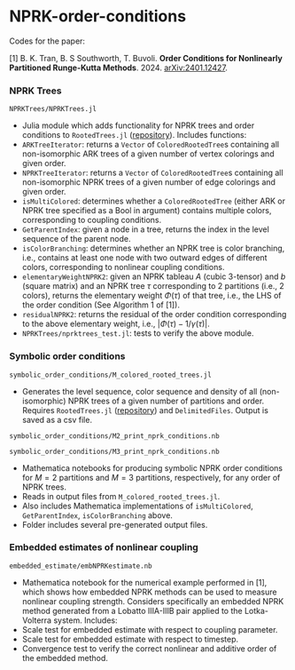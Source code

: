 # NPRK-order-conditions
Codes for the paper: 

[1] B. K. Tran, B. S Southworth, T. Buvoli. **Order Conditions for Nonlinearly Partitioned Runge-Kutta Methods**. 2024. [arXiv:2401.12427](https://arxiv.org/abs/2401.12427).

### NPRK Trees

`NPRKTrees/NPRKTrees.jl`

 - Julia module which adds functionality for NPRK trees and order conditions to `RootedTrees.jl` ([repository](https://github.com/SciML/RootedTrees.jl)). Includes functions:
 - `ARKTreeIterator`: returns a `Vector` of `ColoredRootedTree`s containing all non-isomorphic ARK trees of a given number of vertex colorings and given order.
 - `NPRKTreeIterator`: returns a `Vector` of `ColoredRootedTree`s containing all non-isomorphic NPRK trees of a given number of edge colorings and given order. 
 - `isMultiColored`: determines whether a `ColoredRootedTree` (either ARK or NPRK tree specified as a Bool in argument) contains multiple colors, corresponding to coupling conditions.
 - `GetParentIndex`: given a node in a tree, returns the index in the level sequence of the parent node.
 - `isColorBranching`: determines whether an NPRK tree is color branching, i.e., contains at least one node with two outward edges of different colors, corresponding to nonlinear coupling conditions.
 - `elementaryWeightNPRK2`: given an NPRK tableau $A$ (cubic 3-tensor) and $b$ (square matrix) and an NPRK tree $\tau$ corresponding to 2 partitions (i.e., 2 colors), returns the elementary weight $\Phi(\tau)$ of that tree, i.e., the LHS of the order condition (See Algorithm 1 of [1]). 
 - `residualNPRK2`: returns the residual of the order condition corresponding to the above elementary weight, i.e., $|\Phi(\tau) - 1/\gamma(\tau)|$.
 - `NPRKTrees/nprktrees_test.jl`: tests to verify the above module.

### Symbolic order conditions

`symbolic_order_conditions/M_colored_rooted_trees.jl`
 - Generates the level sequence, color sequence and density of all (non-isomorphic) NPRK trees of a given number of partitions and order. Requires `RootedTrees.jl` ([repository](https://github.com/SciML/RootedTrees.jl)) and `DelimitedFiles`. Output is saved as a csv file.

`symbolic_order_conditions/M2_print_nprk_conditions.nb`

`symbolic_order_conditions/M3_print_nprk_conditions.nb`

 - Mathematica notebooks for producing symbolic NPRK order conditions for $M=2$ partitions and $M=3$ partitions, respectively, for any order of NPRK trees.
 - Reads in output files from `M_colored_rooted_trees.jl`.
 - Also includes Mathematica implementations of `isMultiColored`, `GetParentIndex`, `isColorBranching` above.
 - Folder includes several pre-generated output files.

### Embedded estimates of nonlinear coupling

 `embedded_estimate/embNPRKestimate.nb`
   
 - Mathematica notebook for the numerical example performed in [1], which shows how embedded NPRK methods can be used to measure nonlinear coupling strength. Considers specifically an embedded NPRK method generated from a Lobatto IIIA-IIIB pair applied to the Lotka-Volterra system. Includes:
 - Scale test for embedded estimate with respect to coupling parameter.
 - Scale test for embedded estimate with respect to timestep.
 - Convergence test to verify the correct nonlinear and additive order of the embedded method.
